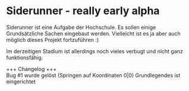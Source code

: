 # Siderunner - really early alpha
Siderunner ist eine Aufgabe der Hochschule. Es sollen einige Grundsätzliche Sachen eingebaut werden. Vielleicht ist es ja aber auch möglich dieses Projekt fortzuführen :) 

Im derzeitigen Stadium ist allerdings noch vieles verbugt und nicht ganz funktionsfähig. 


+++ Changelog +++  
Bug #1 wurde gelöst (Springen auf Koordinaten 0|0)
Grundlegendes ist eingerichtet
